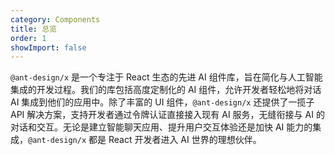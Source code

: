 ```yaml
---
category: Components
title: 总览
order: 1
showImport: false
---
```


`@ant-design/x` 是一个专注于 React 生态的先进 AI 组件库，旨在简化与人工智能集成的开发过程。我们的库包括高度定制化的 AI 组件，允许开发者轻松地将对话 AI 集成到他们的应用中。除了丰富的 UI 组件，`@ant-design/x` 还提供了一揽子 API 解决方案，支持开发者通过令牌认证直接接入现有 AI 服务，无缝衔接与 AI 的对话和交互。无论是建立智能聊天应用、提升用户交互体验还是加快 AI 能力的集成，`@ant-design/x` 都是 React 开发者进入 AI 世界的理想伙伴。

<ComponentOverview></ComponentOverview>

